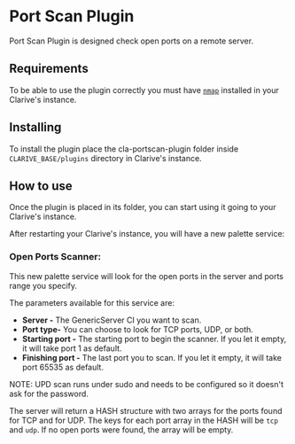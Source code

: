 
# Port Scan Plugin

Port Scan Plugin is designed check open ports on a remote server.

## Requirements

To be able to use the plugin correctly you must have [`nmap`](https://nmap.org/book/install.html) installed in your Clarive's instance.

## Installing

To install the plugin place the cla-portscan-plugin folder inside `CLARIVE_BASE/plugins`
directory in Clarive's instance.

## How to use

Once the plugin is placed in its folder, you can start using it going to your Clarive's
instance.

After restarting your Clarive's instance, you will have a new palette service:

### Open Ports Scanner:

This new palette service will look for the open ports in the server and ports range you specify.

The parameters available for this service are:

- **Server -** The GenericServer CI you want to scan.
- **Port type-** You can choose to look for TCP ports, UDP, or both.
- **Starting port -** The starting port to begin the scanner. If you let it empty, it will take port 1 as default.
- **Finishing port -** The last port you to scan. If you let it empty, it will take port 65535 as default.

NOTE: UPD scan runs under sudo and needs to be configured so it doesn't ask for the password.

The server will return a HASH structure with two arrays for the ports found for TCP and for UDP. The keys for each port array in the HASH will be `tcp` and `udp`.
If no open ports were found, the array will be empty.
